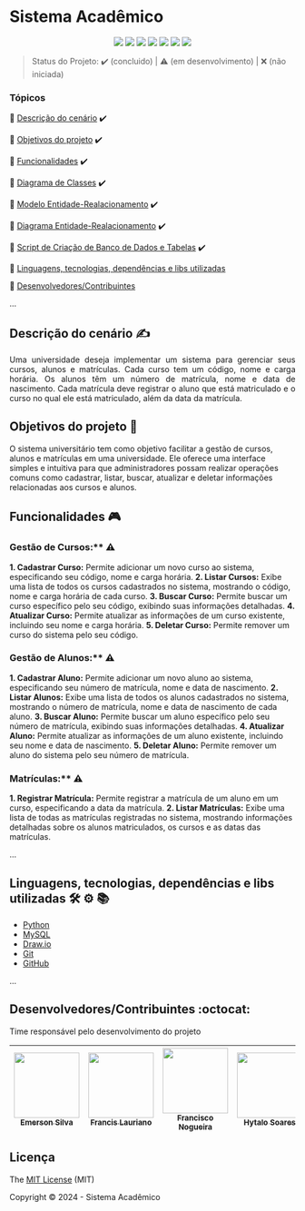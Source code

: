<h1>Sistema Acadêmico</h1> 

<p align="center">
  <img src="http://img.shields.io/static/v1?label=python&message=3.12&color=blue&style=for-the-badge&logo=python"/>
  <img src="http://img.shields.io/static/v1?label=Draw.io&message=24.6.4&color=f08705&style=for-the-badge&logo=diagramsdotnet"/>
  <img src="http://img.shields.io/static/v1?label=MySQL&message=8.0.38&color=4479a1&style=for-the-badge&logo=mysql&logoColor=f5f5f5"/>
  <img src="http://img.shields.io/static/v1?label=Git&message=2.45.2&color=f05032&style=for-the-badge&logo=git"/>
  <img src="http://img.shields.io/static/v1?label=GitHub&message=2024&color=181717&style=for-the-badge&logo=github"/>
  <img src="http://img.shields.io/static/v1?label=STATUS&message=EM%20DESENVOLVIMENTO&color=yellow&style=for-the-badge"/>
  <img src="http://img.shields.io/static/v1?label=License&message=MIT&color=green&style=for-the-badge"/>
</p>

> Status do Projeto: :heavy_check_mark: (concluido) | :warning: (em desenvolvimento) | :x: (não iniciada)

### Tópicos 

:small_blue_diamond: [Descrição do cenário](#descrição-do-cenario-writing_hand) :heavy_check_mark:

:small_blue_diamond: [Objetivos do projeto](#objetivos-do-projeto-dart) :heavy_check_mark:

:small_blue_diamond: [Funcionalidades](#funcionalidades-video_game) :heavy_check_mark:

:small_blue_diamond: [Diagrama de Classes](./diagrama_de_classe/-technologist) :heavy_check_mark:

:small_blue_diamond: [Modelo Entidade-Realacionamento](./banco_de_dados/sistema_academico.brM3) :heavy_check_mark:

:small_blue_diamond: [Diagrama Entidade-Realacionamento](./banco_de_dados/der_sistema_academico.brM3) :heavy_check_mark:

:small_blue_diamond: [Script de Criação de Banco de Dados e Tabelas](./banco_de_dados/script_database_table_sistema_academico.sql) :heavy_check_mark:

:small_blue_diamond: [Linguagens, tecnologias, dependências e libs utilizadas](#linguagens-tecnologias-dependências-e-libs-utilizadas-hammer_and_wrench-gear-books)

:small_blue_diamond: [Desenvolvedores/Contribuintes](#desenvolvedorescontribuintes-octocat)

... 

## Descrição do cenário :writing_hand:

<p align="justify">
Uma universidade deseja implementar um sistema para gerenciar seus cursos, alunos e matrículas. Cada curso tem um código, nome e carga horária. Os alunos têm um número de matrícula, nome e data de nascimento. Cada matrícula deve registrar o aluno que está
matriculado e o curso no qual ele está matriculado, além da data da matrícula.

</p>


## Objetivos do projeto :dart:

<p align="justify">

O sistema universitário tem como objetivo facilitar a gestão de cursos, alunos e matrículas em uma universidade. Ele oferece uma interface simples e intuitiva para que administradores possam realizar operações comuns como cadastrar, listar, buscar, atualizar e deletar informações relacionadas aos cursos e alunos.


</p>


## Funcionalidades :video_game:

### Gestão de Cursos:** :warning:
   **1. Cadastrar Curso:** Permite adicionar um novo curso ao sistema, especificando seu código, nome e carga horária.
   **2. Listar Cursos:** Exibe uma lista de todos os cursos cadastrados no sistema, mostrando o código, nome e carga horária de cada curso.
   **3. Buscar Curso:** Permite buscar um curso específico pelo seu código, exibindo suas informações detalhadas.
   **4. Atualizar Curso:** Permite atualizar as informações de um curso existente, incluindo seu nome e carga horária.
   **5. Deletar Curso:** Permite remover um curso do sistema pelo seu código.

### Gestão de Alunos:** :warning:
   **1. Cadastrar Aluno:** Permite adicionar um novo aluno ao sistema, especificando seu número de matrícula, nome e data de nascimento.
   **2. Listar Alunos:** Exibe uma lista de todos os alunos cadastrados no sistema, mostrando o número de matrícula, nome e data de nascimento de cada aluno.
   **3. Buscar Aluno:** Permite buscar um aluno específico pelo seu número de matrícula, exibindo suas informações detalhadas.
   **4. Atualizar Aluno:** Permite atualizar as informações de um aluno existente, incluindo seu nome e data de nascimento.
   **5. Deletar Aluno:** Permite remover um aluno do sistema pelo seu número de matrícula.

### Matrículas:** :warning:
   **1. Registrar Matrícula:** Permite registrar a matrícula de um aluno em um curso, especificando a data da matrícula.
   **2. Listar Matrículas:** Exibe uma lista de todas as matrículas registradas no sistema, mostrando informações detalhadas sobre os alunos matriculados, os cursos e as datas das matrículas.



... 

## Linguagens, tecnologias, dependências e libs utilizadas :hammer_and_wrench: :gear: :books:

- [Python](https://www.python.org/downloads/)
- [MySQL](https://www.mysql.com/downloads/)
- [Draw.io](https://www.drawio.com/)
- [Git](https://git-scm.com/downloads)
- [GitHub](https://github.com/)

...

## Desenvolvedores/Contribuintes :octocat:

Time responsável pelo desenvolvimento do projeto

| [<img src="" width=115><br><sub>Emerson Silva</sub>](https://github.com) | [<img src="https://avatars.githubusercontent.com/u/130801505?v=4" width=115><br><sub>Francis Lauriano</sub>](https://github.com/FrancisLauriano) | [<img src="" width=115><br><sub>Francisco Nogueira</sub>](https://github.com/) | [<img src="" width=115><br><sub>Hytalo Soares</sub>](https://github.com/) | [<img src="" width=115><br><sub>Suellen </sub>](https://github.com/) |
| :---: | :---: | :---: | :---: | :---:


## Licença 

The [MIT License]() (MIT)

Copyright :copyright: 2024 - Sistema Acadêmico
